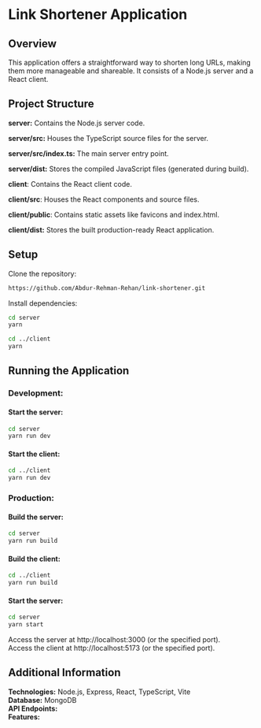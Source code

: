 
# Link Shortener Application
## Overview  
This application offers a straightforward way to shorten long URLs, making them more manageable and shareable. It consists of a Node.js server and a React client.
## Project Structure
**server:** Contains the Node.js server code.

**server/src:** Houses the TypeScript source files for the server.

**server/src/index.ts:** The main server entry point.

**server/dist:** Stores the compiled JavaScript files (generated during build).

**client**: Contains the React client code.

**client/src**: Houses the React components and source files.

**client/public**: Contains static assets like favicons and index.html.  

**client/dist:** Stores the built production-ready React application.
## Setup
Clone the repository:
```bash
https://github.com/Abdur-Rehman-Rehan/link-shortener.git
```

Install dependencies:
```bash
cd server
yarn 

cd ../client
yarn 
```

## Running the Application

### Development:
#### Start the server:
```bash
cd server
yarn run dev
```

#### Start the client:
```bash
cd ../client
yarn run dev
```

### Production:
#### Build the server:
```bash
cd server
yarn run build
```

#### Build the client:
```bash
cd ../client
yarn run build
```

#### Start the server:
```bash
cd server
yarn start
```

Access the server at http://localhost:3000 (or the specified port).  
Access the client at http://localhost:5173 (or the specified port).
## Additional Information    
**Technologies:** Node.js, Express, React, TypeScript, Vite  
**Database:** MongoDB  
**API Endpoints:**   
**Features:**
